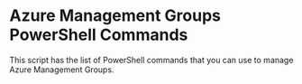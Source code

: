 # Azure Management Groups PowerShell Commands

This script has the list of PowerShell commands that you can use to manage Azure Management Groups. 




